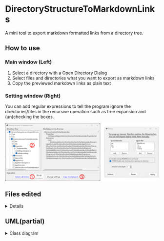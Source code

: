 # DirectoryStructureToMarkdownLinks

A mini tool to export markdown formatted links from a directory tree.

## How to use

### Main window (Left)
1. Select a directory with a Open Directory Dialog
2. Select files and directories what you want to export as markdown links
3. Copy the previewed markdown links as plain text

### Setting window (Right)
You can add regular expressions to tell the program ignore the directories/files in the recursive operation such as tree expansion and (un)checking the boxes.

![Screenshot](./images/DirectoryStructureToMarkdownLinks_Feature1.svg)


## Files edited

<details>
<summary>Details</summary>

 - DirectoryStructureToMarkdownLinks/
     - Properties/
         - [Settings.settings](./DirectoryStructureToMarkdownLinks/Properties/Settings.settings)
     - Resources/
         - icon/
             - [MarkdownLink.ico](./DirectoryStructureToMarkdownLinks/Resources/icon/MarkdownLink.ico)
     - [AppForm.cs](./DirectoryStructureToMarkdownLinks/AppForm.cs)
     - [DirectoryTree.cs](./DirectoryStructureToMarkdownLinks/DirectoryTree.cs)
     - [ListRegex.cs](./DirectoryStructureToMarkdownLinks/ListRegex.cs)
     - [ListViewEditor.cs](./DirectoryStructureToMarkdownLinks/ListViewEditor.cs)
     - [MarkdownLinks.cs](./DirectoryStructureToMarkdownLinks/MarkdownLinks.cs)
     - [Program.cs](./DirectoryStructureToMarkdownLinks/Program.cs)
     - [SettingsForm.cs](./DirectoryStructureToMarkdownLinks/SettingsForm.cs)
     - [SettingsManager.cs](./DirectoryStructureToMarkdownLinks/SettingsManager.cs)
</details>

## UML(partial)

<details>
<summary>Class diagram</summary>

![ClassDiagram](./uml/ClassDiagram.png)
</details>